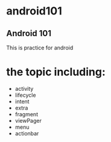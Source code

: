 android101
==========

Android 101
----------
This is practice for android

# the topic including:

* activity
* lifecycle
* intent
* extra
* fragment
* viewPager
* menu
* actionbar
